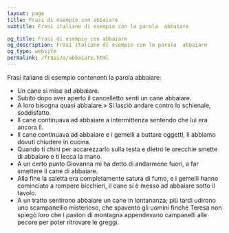 ```yaml
---
layout: page
title: Frasi di esempio con abbaiare 
subtitle: Frasi italiane di esempio con la parola  abbaiare

og_title: Frasi di esempio con abbaiare 
og_description: Frasi italiane di esempio con la parola  abbaiare
og_type: website
permalink: /frasi/a/abbaiare.html
---
```


Frasi italiane di esempio contenenti la parola abbaiare:


- Un cane si mise ad abbaiare.
- Subito dopo aver aperto il cancelletto sentì un cane abbaiare.
- A loro bisogna quasi abbaiare.» Si lasciò andare contro lo schienale, soddisfatto.
- Il cane continuava ad abbaiare a intermittenza sentendo che lui era ancora lì.
- Il cane continuava ad abbaiare e i gemelli a buttare oggetti, li abbiamo dovuti chiudere in cucina.
- Quando ti chini per accarezzarlo sulla testa e dietro le orecchie smette di abbaiare e ti lecca la mano.
- A un certo punto Giovanna mi ha detto di andarmene fuori, a far smettere il cane di abbaiare.
- Alla fine la saletta era completamente satura di fumo, e i gemelli hanno cominciato a rompere bicchieri, il cane si è messo ad abbaiare sotto il tavolo.
- A un tratto sentirono abbaiare un cane in lontananza; più tardi udirono uno scampanellio misterioso, che spaventò gli uomini finché Teresa non spiegò loro che i pastori di montagna appendevano campanelli alle pecore per poter ritrovare le greggi.
